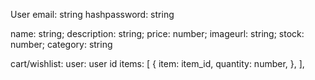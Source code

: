 User
email: string
hashpassword: string

 name: string;
 description: string;
 price: number;
 imageurl: string;
 stock: number;
 category: string

 cart/wishlist:
 user: user id
  items: [
    {
      item: item_id,
      quantity: number,
    },
  ],